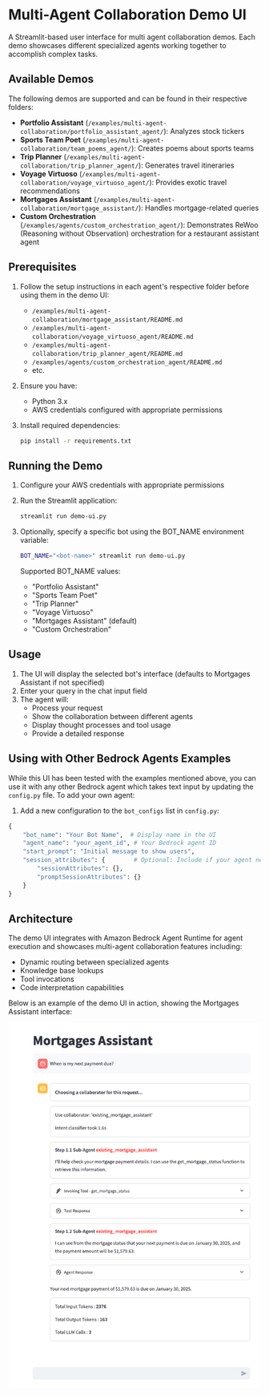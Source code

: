 # Multi-Agent Collaboration Demo UI

A Streamlit-based user interface for multi agent collaboration demos. Each demo showcases different specialized agents working together to accomplish complex tasks.

## Available Demos

The following demos are supported and can be found in their respective folders:

- **Portfolio Assistant** (`/examples/multi-agent-collaboration/portfolio_assistant_agent/`): Analyzes stock tickers
- **Sports Team Poet** (`/examples/multi-agent-collaboration/team_poems_agent/`): Creates poems about sports teams
- **Trip Planner** (`/examples/multi-agent-collaboration/trip_planner_agent/`): Generates travel itineraries
- **Voyage Virtuoso** (`/examples/multi-agent-collaboration/voyage_virtuoso_agent/`): Provides exotic travel recommendations
- **Mortgages Assistant** (`/examples/multi-agent-collaboration/mortgage_assistant/`): Handles mortgage-related queries
- **Custom Orchestration** (`/examples/agents/custom_orchestration_agent/`): Demonstrates ReWoo (Reasoning without Observation) orchestration for a restaurant assistant agent

## Prerequisites

1. Follow the setup instructions in each agent's respective folder before using them in the demo UI:
   - `/examples/multi-agent-collaboration/mortgage_assistant/README.md`
   - `/examples/multi-agent-collaboration/voyage_virtuoso_agent/README.md`
   - `/examples/multi-agent-collaboration/trip_planner_agent/README.md`
   - `/examples/agents/custom_orchestration_agent/README.md`
   - etc.

2. Ensure you have:
   - Python 3.x
   - AWS credentials configured with appropriate permissions

3. Install required dependencies:
   ```bash
   pip install -r requirements.txt
   ```

## Running the Demo

1. Configure your AWS credentials with appropriate permissions

2. Run the Streamlit application:
   ```bash
   streamlit run demo-ui.py
   ```

3. Optionally, specify a specific bot using the BOT_NAME environment variable:
   ```bash
   BOT_NAME="<bot-name>" streamlit run demo-ui.py
   ```

   Supported BOT_NAME values:
   - "Portfolio Assistant" 
   - "Sports Team Poet"
   - "Trip Planner"
   - "Voyage Virtuoso"
   - "Mortgages Assistant" (default)
   - "Custom Orchestration"

## Usage

1. The UI will display the selected bot's interface (defaults to Mortgages Assistant if not specified)
2. Enter your query in the chat input field
3. The agent will:
   - Process your request
   - Show the collaboration between different agents
   - Display thought processes and tool usage
   - Provide a detailed response

## Using with Other Bedrock Agents Examples

While this UI has been tested with the examples mentioned above, you can use it with any other Bedrock agent which takes text input by updating the `config.py` file. To add your own agent:

1. Add a new configuration to the `bot_configs` list in `config.py`:
```python
{
    "bot_name": "Your Bot Name",  # Display name in the UI
    "agent_name": "your_agent_id", # Your Bedrock agent ID
    "start_prompt": "Initial message to show users",
    "session_attributes": {        # Optional: Include if your agent needs specific session attributes
        "sessionAttributes": {},
        "promptSessionAttributes": {}
    }
}
```

## Architecture

The demo UI integrates with Amazon Bedrock Agent Runtime for agent execution and showcases multi-agent collaboration features including:

- Dynamic routing between specialized agents
- Knowledge base lookups
- Tool invocations
- Code interpretation capabilities

Below is an example of the demo UI in action, showing the Mortgages Assistant interface:

![Demo UI Screenshot](demo-ui.png)
